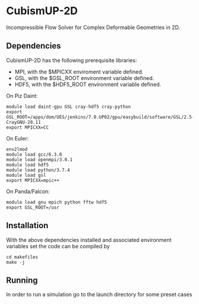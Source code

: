# CubismUP-2D

Incompressible Flow Solver for Complex Deformable Geometries in 2D.

## Dependencies

CubismUP-2D has the following prerequisite libraries:

- MPI, with the $MPICXX enviroment variable defined.
- GSL, with the $GSL_ROOT environment variable defined.
- HDF5, with the $HDF5_ROOT environment variable defined.

On Piz Daint:
```
module load daint-gpu GSL cray-hdf5 cray-python
export GSL_ROOT=/apps/dom/UES/jenkins/7.0.UP02/gpu/easybuild/software/GSL/2.5-CrayGNU-20.11
export MPICXX=CC
```

On Euler:
```
env2lmod
module load gcc/6.3.0
module load openmpi/3.0.1
module load hdf5
module load python/3.7.4
module load gsl
export MPICXX=mpic++
```

On Panda/Falcon:
```
module load gnu mpich python fftw hdf5
export GSL_ROOT=/usr
```


## Installation

With the above dependencies installed and associated environment variables set the code can be compiled by
```
cd makefiles
make -j
```

## Running

In order to run a simulation go to the launch directory for some preset cases
